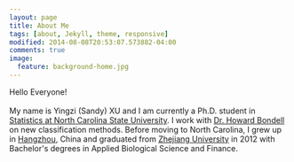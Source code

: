 ```yaml
---
layout: page
title: About Me
tags: [about, Jekyll, theme, responsive]
modified: 2014-08-08T20:53:07.573882-04:00
comments: true
image:
  feature: background-home.jpg
---
```


Hello Everyone!
<br    />
<br    />
My name is Yingzi (Sandy) XU and I am currently a Ph.D. student in [Statistics at North Carolina State University](http://www.stat.ncsu.edu/). I work with [Dr. Howard Bondell](http://www4.stat.ncsu.edu/~hdbondel/) on new classification methods. Before moving to North Carolina, I grew up in [Hangzhou](http://eng.hangzhou.gov.cn/), China and graduated from [Zhejiang University](http://www.zju.edu.cn/english/) in 2012 with  Bachelor's degrees in Applied Biological Science and Finance.